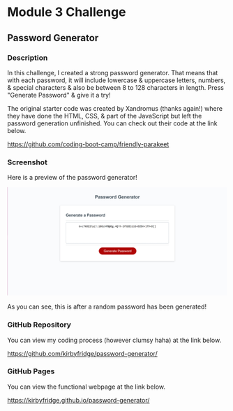 # Module 3 Challenge

## Password Generator

### Description

In this challenge, I created a strong password generator. That means that 
with each password, it will include lowercase & uppercase letters, 
numbers, & special characters & also be between 8 to 128 characters in 
length. Press "Generate Password" & give it a try! 

The original starter code was created by Xandromus (thanks again!) where 
they have done the HTML, CSS, & part of the JavaScript but left the 
password generation unfinished. You can check out their code at the 
link below.

https://github.com/coding-boot-camp/friendly-parakeet

### Screenshot

Here is a preview of the password generator!

![](assets/images/screenshot.jpg)

As you can see, this is after a random password has been generated! 

### GitHub Repository 

You can view my coding process (however clumsy haha) at the link below.

https://github.com/kirbyfridge/password-generator/

### GitHub Pages

You can view the functional webpage at the link below.

https://kirbyfridge.github.io/password-generator/

